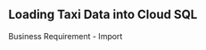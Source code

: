 ## Loading Taxi Data into Cloud SQL

Business Requirement - Import 
<!--stackedit_data:
eyJoaXN0b3J5IjpbMTUyNzIxMjIyMiwxMjA2MTM3ODk3XX0=
-->